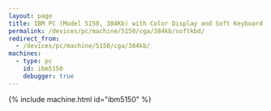 ```yaml
---
layout: page
title: IBM PC (Model 5150, 384Kb) with Color Display and Soft Keyboard
permalink: /devices/pc/machine/5150/cga/384kb/softkbd/
redirect_from:
  - /devices/pc/machine/5150/cga/384kb/
machines:
  - type: pc
    id: ibm5150
    debugger: true
---
```


{% include machine.html id="ibm5150" %}
